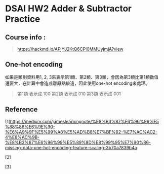 # DSAI HW2 Adder & Subtractor Practice

## Course info :

> https://hackmd.io/APjYJ2KtQ6CPI0MMUyjmjA?view

## One-hot encoding

如果是類別資料用1, 2, 3來表示第1類、第2類、第3類，會因為第3類比第1類數值還要大，在計算中會造成離原點較遠，因此使用one-hot encoding來處理。

> 第1類 表示成 100
> 第2類 表示成 010
> 第3類 表示成 001

 

## Reference

[1]https://medium.com/jameslearningnote/%E8%B3%87%E6%96%99%E5%88%86%E6%9E%90-%E6%A9%9F%E5%99%A8%E5%AD%B8%E7%BF%92-%E7%AC%AC2-4%E8%AC%9B-%E8%B3%87%E6%96%99%E5%89%8D%E8%99%95%E7%90%86-missing-data-one-hot-encoding-feature-scaling-3b70a7839b4a

[2]

[3]


